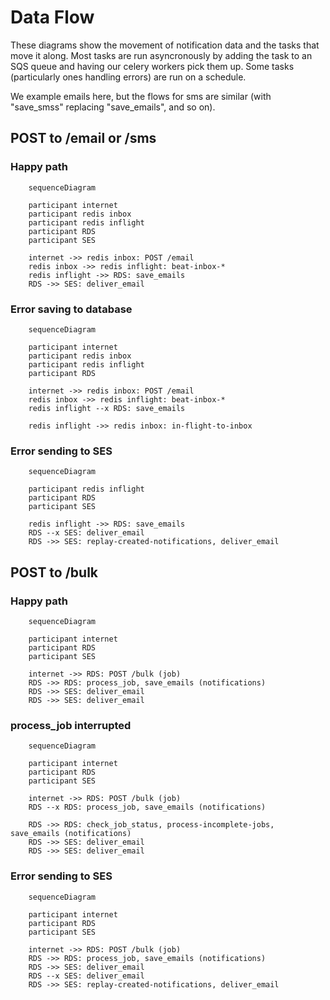 # Data Flow

These diagrams show the movement of notification data and the tasks that move it along. Most tasks are run asyncronously by adding the task to an SQS queue and having our celery workers pick them up. Some tasks (particularly ones handling errors) are run on a schedule.

We example emails here, but the flows for sms are similar (with "save_smss" replacing "save_emails", and so on).

## POST to /email or /sms

### Happy path

```mermaid
    sequenceDiagram
    
    participant internet
    participant redis inbox
    participant redis inflight
    participant RDS
    participant SES

    internet ->> redis inbox: POST /email
    redis inbox ->> redis inflight: beat-inbox-*
    redis inflight ->> RDS: save_emails
    RDS ->> SES: deliver_email
```

### Error saving to database

```mermaid
    sequenceDiagram
    
    participant internet
    participant redis inbox
    participant redis inflight
    participant RDS

    internet ->> redis inbox: POST /email
    redis inbox ->> redis inflight: beat-inbox-*
    redis inflight --x RDS: save_emails
    
    redis inflight ->> redis inbox: in-flight-to-inbox
```

### Error sending to SES

```mermaid
    sequenceDiagram
        
    participant redis inflight
    participant RDS
    participant SES

    redis inflight ->> RDS: save_emails
    RDS --x SES: deliver_email
    RDS ->> SES: replay-created-notifications, deliver_email
```

## POST to /bulk

### Happy path

```mermaid
    sequenceDiagram
    
    participant internet
    participant RDS
    participant SES

    internet ->> RDS: POST /bulk (job)
    RDS ->> RDS: process_job, save_emails (notifications)
    RDS ->> SES: deliver_email
    RDS ->> SES: deliver_email
```

### process_job interrupted

```mermaid
    sequenceDiagram
    
    participant internet
    participant RDS
    participant SES

    internet ->> RDS: POST /bulk (job)
    RDS --x RDS: process_job, save_emails (notifications)

    RDS ->> RDS: check_job_status, process-incomplete-jobs, save_emails (notifications)
    RDS ->> SES: deliver_email
    RDS ->> SES: deliver_email
```

### Error sending to SES

```mermaid
    sequenceDiagram
    
    participant internet
    participant RDS
    participant SES

    internet ->> RDS: POST /bulk (job)
    RDS ->> RDS: process_job, save_emails (notifications)
    RDS ->> SES: deliver_email
    RDS --x SES: deliver_email
    RDS ->> SES: replay-created-notifications, deliver_email
```